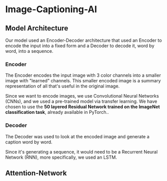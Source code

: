 # Image-Captioning-AI



## Model Architecture

Our model used an Encoder-Decoder architecture that used an Encoder to encode the input into a fixed form and a Decoder to decode it, word by word, into a sequence.

### Encoder

The Encoder encodes the input image with 3 color channels into a smaller image with "learned" channels. This smaller encoded image is a summary representation of all that's useful in the original image.

Since we want to encode images, we use Convolutional Neural Networks (CNNs), and we used a pre-trained model via transfer learning. We have chosen to use the **50 layered Residual Network trained on the ImageNet classification task**, already available in PyTorch..

### Decoder

The Decoder was used to look at the encoded image and generate a caption word by word.

Since it's generating a sequence, it would need to be a Recurrent Neural Network (RNN), more specifically, we used an LSTM.

## Attention-Network


